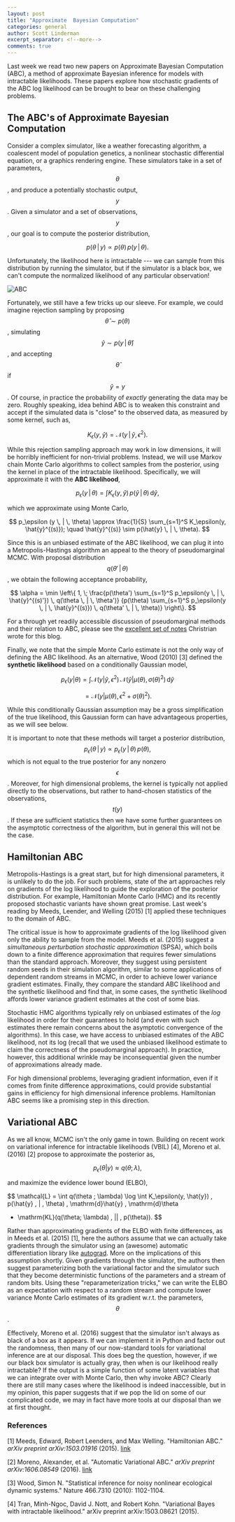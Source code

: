 ```yaml
---
layout: post
title: "Approximate  Bayesian Computation"
categories: general
author: Scott Linderman
excerpt_separator: <!--more-->
comments: true
---
```


Last week we read two new papers on Approximate
Bayesian Computation (ABC), a method of approximate Bayesian inference
for models with intractable likelihoods. These papers explore how
stochastic gradients of the ABC log likelihood can be brought to bear
on these challenging problems.

<!--more-->

## The ABC's of Approximate Bayesian Computation

Consider a complex simulator, like a weather forecasting algorithm, a
coalescent model of population genetics, a nonlinear stochastic
differential equation, or a graphics rendering engine. These simulators
take in a set of parameters, $$\theta$$, and produce a potentially
stochastic output, $$y$$. Given a simulator and a set of observations,
$$y$$, our goal is to compute the posterior
distribution,

$$
p(\theta \, | \, y) \propto p(\theta) \, 
p(y \, | \, \theta).
$$

Unfortunately, the likelihood here is intractable --- we can sample
from this distribution by running the simulator, but if the simulator
is a black box, we can't compute the normalized likelihood of any
particular observation!

![ABC]({{site.base_url}}/img/abc.png)

Fortunately, we still have a few tricks up our sleeve. For example, we
could imagine rejection sampling by proposing $$\hat{\theta} \sim
p(\theta)$$, simulating $$\hat{y} \sim p(y \, | \, \hat{\theta})$$,
and accepting $$\hat{\theta}$$ if $$\hat{y} = y$$. Of course, in
practice the probability of _exactly_ generating the data may be
zero. Roughly speaking, idea behind ABC is to weaken this constraint
and accept if the simulated data is "close" to the observed data, as
measured by some kernel, such as,

$$ K_{\epsilon}(y, \hat{y}) = \mathcal{N}(y \, | \, \hat{y}, \epsilon^2). $$

While this rejection sampling approach may work in low dimensions,
it will be horribly inefficient for non-trivial problems. Instead,
we will use Markov chain Monte Carlo algorithms to collect samples
from the posterior, using the kernel in place of the intractable
likelihood. Specifically, we will approximate it with the
**ABC likelihood**,

$$
p_\epsilon (y \, | \, \theta) =
\int K_\epsilon(y, \hat{y}) \, p(\hat{y} \, | \, \theta) \, \mathrm{d}\hat{y},
$$

which we approximate using Monte Carlo,

$$
p_\epsilon (y \, | \, \theta) \approx
\frac{1}{S} \sum_{s=1}^S K_\epsilon(y, \hat{y}^{(s)});
\quad \hat{y}^{(s)} \sim p(\hat{y} \, | \, \theta).
$$

Since this is an unbiased estimate of the ABC likelihood, we can
plug it into a Metropolis-Hastings algorithm an appeal to the
theory of pseudomarginal MCMC. With proposal distribution
$$q(\theta' \, | \, \theta)$$, we obtain the following acceptance
probability,

$$
\alpha = \min \left\{ 1, \;
\frac{p(\theta') \sum_{s=1}^S p_\epsilon(y \, | \, \hat{y}^{(s)'}) \, q(\theta \, | \, \theta')}
{p(\theta) \sum_{s=1}^S p_\epsilon(y \, | \, \hat{y}^{(s)}) \, q(\theta' \, | \, \theta)}
\right\}.
$$

For a through yet readily accessible discussion of pseudomarginal
methods and their relation to ABC, please see the [excellent set of
notes]({{site.base_url}}/files/pseudo-marginal.pdf) Christrian wrote for this blog.

Finally, we note that the simple Monte Carlo estimate is not the only
way of defining the ABC likelihood. As an alternative, Wood (2010) [3]
defined the **synthetic likelihood** based on a conditionally Gaussian
model,

$$
p_\epsilon(y | \theta) =
\int \mathcal{N}(y | \hat{y}, \epsilon^2) \,
\mathcal{N}(\hat{y} | \mu(\theta), \, \sigma(\theta)^2) \, \mathrm{d}\hat{y}
$$

$$
= \mathcal{N}(y | \mu(\theta), \epsilon^2 + \sigma(\theta)^2).
$$

While this conditionally Gaussian assumption may be a gross
simplification of the true likelihood, this Gaussian form can have
advantageous properties, as we will see below.

It is important to note that these methods will target a posterior
distribution,
$$
p_\epsilon(\theta \, | \, y) \propto p_\epsilon(y \, | \, \theta) \, p(\theta),
$$
which is not equal to the true posterior for any nonzero $$\epsilon$$.
Moreover, for high dimensional problems, the kernel is typically not
applied directly to the observations, but rather to hand-chosen statistics
of the observations, $$ t(y) $$. If these are sufficient statistics then we
have some further guarantees on the asymptotic correctness of the algorithm,
but in general this will not be the case.

## Hamiltonian ABC
Metropolis-Hastings is a great start, but for high dimensional parameters,
it is unlikely to do the job. For such problems, state of the art approaches
rely on gradients of the log likelihood to guide the exploration of the
posterior distribution. For example, Hamiltonian Monte Carlo (HMC) and its
recently proposed stochastic variants have shown great promise. Last week's
reading by Meeds, Leender, and Welling (2015) [1] applied these techniques
to the domain of ABC.

The critical issue is how to approximate gradients of the log likelihood
given only the ability to sample from the model. Meeds et al. (2015) suggest
a *simultaneous perturbation stochastic approximation* (SPSA), which
boils down to a finite difference approximation that requires fewer
simulations than the standard approach. Moreover, they suggest using
persistent random seeds in their simulation algorithm, similar to some
applications of dependent random streams in MCMC, in order to achieve
lower variance gradient estimates. Finally, they compare the standard
ABC likelihood and the synthetic likelihood and find that, in some cases,
the synthetic likelihood affords lower variance gradient estimates at the
cost of some bias.

Stochastic HMC algorithms typically rely on unbiased estimates of the
_log_ likelihood in order for their guarantees to hold (and even with
such estimates there remain concerns about the asymptotic convergence
of the algorithms). In this case, we have access to unbiased estimates
of the ABC likelihood, not its log (recall that we used the unbiased
likelihood estimate to claim the correctness of the pseudomarginal
approach). In practice, however, this additional wrinkle may be
inconsequential given the number of approximations already made.

For high dimensional problems, leveraging gradient information, even
if it comes from finite difference approximations, could provide
substantial gains in efficiency for high dimensional inference
problems. Hamiltonian ABC seems like a promising step in this direction.

## Variational ABC
As we all know, MCMC isn't the only game in town. Building on recent
work on variational inference for intractable likelihoods (VBIL) [4],
Moreno et al. (2016) [2] propose to approximate the posterior as,

$$
p_\epsilon(\theta | y) \approx q(\theta ; \lambda),
$$

and maximize the evidence lower bound (ELBO),

$$
\mathcal{L}  = \int q(\theta ; \lambda)
\log \int K_\epsilon(y, \hat{y}) \, p(\hat{y} \, | \, \theta)
\, \mathrm{d}\hat{y} \, \mathrm{d}\theta
- \mathrm{KL}(q(\theta; \lambda) \, || \, p(\theta)).
$$

Rather than approximating gradients of the ELBO with finite
differences, as in Meeds et al. (2015) [1], here the authors assume
that we can actually take gradients through the simulator using an
(awesome) automatic differentiation library like
[autograd](https://github.com/HIPS/autograd). More on the implications
of this assumption shortly. Given gradients through the simulator,
the authors then suggest parameterizing both the variational
factor and the simulator such that they become deterministic functions
of the parameters and a stream of random bits. Using these
"reparameterization tricks," we can write the ELBO as an
expectation with respect to a random stream and compute lower
variance Monte Carlo estimates of its gradient w.r.t. the parameters,
$$\theta$$.

Effectively, Moreno et al. (2016) suggest that the simulator isn't
always as black of a box as it appears. If we can implement it in
Python and factor out the randomness, then many of our now-standard
tools for variational inference are at our disposal. This does
beg the question, however, if we our black box simulator is actually
gray, then when is our likelihood really intractable? If the output
is a simple function of some latent variables that we can
integrate over with Monte Carlo, then why invoke ABC? Clearly there
are still many cases where the likelihood is indeed inaccessible,
but in my opinion, this paper suggests that if we pop the lid on
some of our complicated code, we may in fact have more tools at
our disposal than we at first thought.


### References

[1] Meeds, Edward, Robert Leenders, and Max Welling. "Hamiltonian ABC." _arXiv preprint arXiv:1503.01916_ (2015). [link](http://arxiv.org/pdf/1503.01916)

[2] Moreno, Alexander, et al. "Automatic Variational ABC." _arXiv preprint arXiv:1606.08549_ (2016). [link](http://arxiv.org/pdf/1606.08549)

[3] Wood, Simon N. "Statistical inference for noisy nonlinear ecological dynamic systems." Nature 466.7310 (2010): 1102-1104.

[4] Tran, Minh-Ngoc, David J. Nott, and Robert Kohn. "Variational Bayes with intractable likelihood." arXiv preprint arXiv:1503.08621 (2015).
